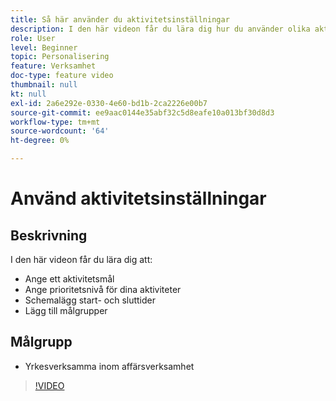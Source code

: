 ```yaml
---
title: Så här använder du aktivitetsinställningar
description: I den här videon får du lära dig hur du använder olika aktivitetsinställningar i Adobe Target, inklusive mål, prioritetsnivåer, start- och sluttider samt målgrupper.
role: User
level: Beginner
topic: Personalisering
feature: Verksamhet
doc-type: feature video
thumbnail: null
kt: null
exl-id: 2a6e292e-0330-4e60-bd1b-2ca2226e00b7
source-git-commit: ee9aac0144e35abf32c5d8eafe10a013bf30d8d3
workflow-type: tm+mt
source-wordcount: '64'
ht-degree: 0%

---
```


# Använd aktivitetsinställningar

## Beskrivning

I den här videon får du lära dig att:

* Ange ett aktivitetsmål
* Ange prioritetsnivå för dina aktiviteter
* Schemalägg start- och sluttider
* Lägg till målgrupper

## Målgrupp

* Yrkesverksamma inom affärsverksamhet

>[!VIDEO](https://video.tv.adobe.com/v/17381/?quality=12)
